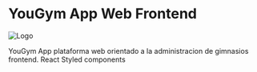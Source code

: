# YouGym App Web Frontend

![Logo](https://github.com/VictorArdila/YouGym-App-Web-Frontend/assets/89551043/3748d9e2-aaf7-4c20-a822-ad2562c6e711)

YouGym App plataforma web orientado a la administracion de gimnasios frontend. React Styled components
